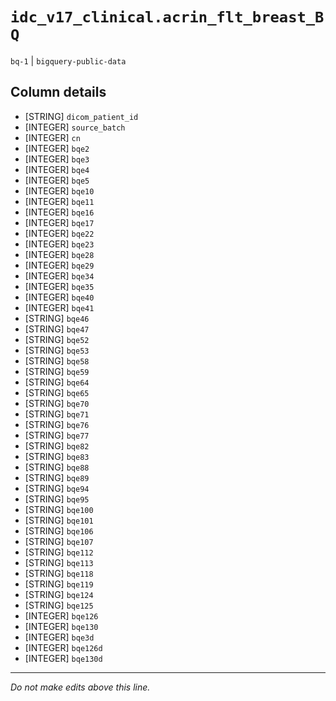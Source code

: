# `idc_v17_clinical.acrin_flt_breast_BQ`
`bq-1` | `bigquery-public-data`

## Column details
* [STRING]    `dicom_patient_id`
* [INTEGER]   `source_batch`
* [INTEGER]   `cn`
* [INTEGER]   `bqe2`
* [INTEGER]   `bqe3`
* [INTEGER]   `bqe4`
* [INTEGER]   `bqe5`
* [INTEGER]   `bqe10`
* [INTEGER]   `bqe11`
* [INTEGER]   `bqe16`
* [INTEGER]   `bqe17`
* [INTEGER]   `bqe22`
* [INTEGER]   `bqe23`
* [INTEGER]   `bqe28`
* [INTEGER]   `bqe29`
* [INTEGER]   `bqe34`
* [INTEGER]   `bqe35`
* [INTEGER]   `bqe40`
* [INTEGER]   `bqe41`
* [STRING]    `bqe46`
* [STRING]    `bqe47`
* [STRING]    `bqe52`
* [STRING]    `bqe53`
* [STRING]    `bqe58`
* [STRING]    `bqe59`
* [STRING]    `bqe64`
* [STRING]    `bqe65`
* [STRING]    `bqe70`
* [STRING]    `bqe71`
* [STRING]    `bqe76`
* [STRING]    `bqe77`
* [STRING]    `bqe82`
* [STRING]    `bqe83`
* [STRING]    `bqe88`
* [STRING]    `bqe89`
* [STRING]    `bqe94`
* [STRING]    `bqe95`
* [STRING]    `bqe100`
* [STRING]    `bqe101`
* [STRING]    `bqe106`
* [STRING]    `bqe107`
* [STRING]    `bqe112`
* [STRING]    `bqe113`
* [STRING]    `bqe118`
* [STRING]    `bqe119`
* [STRING]    `bqe124`
* [STRING]    `bqe125`
* [INTEGER]   `bqe126`
* [INTEGER]   `bqe130`
* [INTEGER]   `bqe3d`
* [INTEGER]   `bqe126d`
* [INTEGER]   `bqe130d`

-------------------------------------------------------------------------------
*Do not make edits above this line.*
